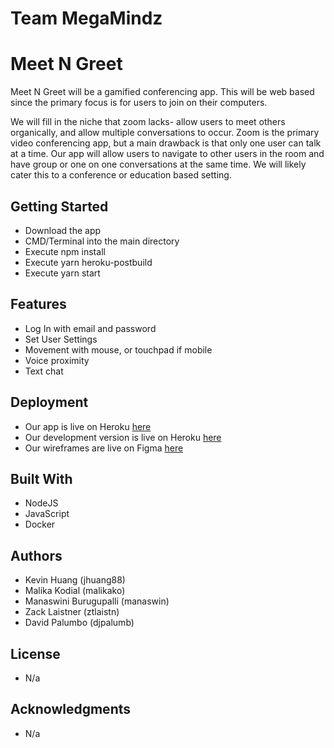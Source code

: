 # Team MegaMindz
# Meet N Greet
Meet N Greet will be a gamified conferencing app. This will be web based since the primary focus is for users to join on their computers. 

We will fill in the niche that zoom lacks- allow users to meet others organically, and allow multiple conversations to occur. Zoom is the primary video conferencing app, but a main drawback is that only one user can talk at a time. Our app will allow users to navigate to other users in the room and have group or one on one conversations at the same time.
We will likely cater this to a conference or education based setting.

## Getting Started
- Download the app
- CMD/Terminal into the main directory
- Execute npm install
- Execute yarn heroku-postbuild
- Execute yarn start

## Features
- Log In with email and password
- Set User Settings
- Movement with mouse, or touchpad if mobile
- Voice proximity
- Text chat

## Deployment
- Our app is live on Heroku [here](https://megamindzz.herokuapp.com/)
- Our development version is live on Heroku [here](https://meet--n--greet.herokuapp.com/)
- Our wireframes are live on Figma [here](https://www.figma.com/file/ZiVKfdxSwSmI6LpcNDQrye/Conference-App-Style-Guide)

## Built With
- NodeJS
- JavaScript
- Docker

## Authors
- Kevin Huang (jhuang88)
- Malika Kodial (malikako)
- Manaswini Burugupalli (manaswin)
- Zack Laistner (ztlaistn)
- David Palumbo (djpalumb)

## License
- N/a

## Acknowledgments
- N/a
